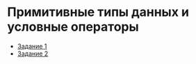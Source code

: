 # Примитивные типы данных и условные операторы

* [Задание 1](https://github.com/shvisor/java_3.1_miles)
* [Задание 2](https://github.com/shvisor/java_3.2_bonus)

